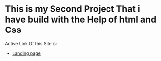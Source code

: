# This is my Second Project That i have build with the Help of html and Css

Active Link Of this Site is:
- [Landing page ](https://project04.netlify.app)

